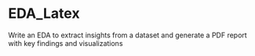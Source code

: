 # EDA_Latex
Write an EDA to extract insights from a dataset and generate a PDF report with key findings and visualizations
